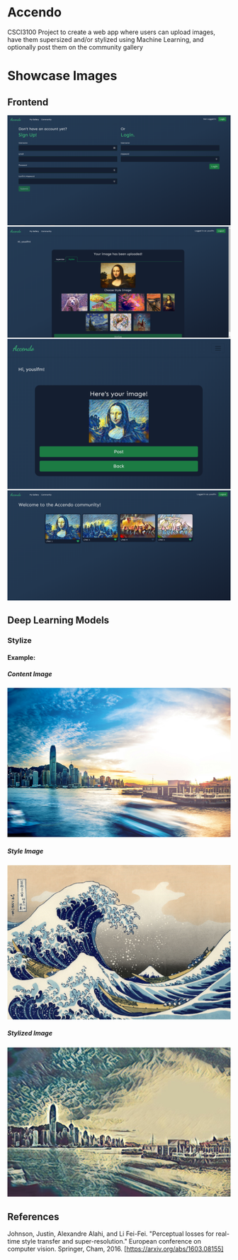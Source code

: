 # Accendo

CSCI3100 Project to create a web app where users can upload images, have them supersized and/or stylized using Machine Learning, and optionally post them on the community gallery

# Showcase Images

## Frontend

![login](/showcase_images/login-signup.PNG)
![stylize](/showcase_images/Stylize.PNG)
![successful_stylize](/showcase_images/successful_stylize.PNG)
![community](/showcase_images/community.PNG)

## Deep Learning Models

### Stylize

#### Example:

##### Content Image

![content](/showcase_images/MLmodel/hong_kong.jpg)

##### Style Image

![style](/showcase_images/MLmodel/wave.jpg)

##### Stylized Image

![output](/showcase_images/MLmodel/output.jpg)

## References
Johnson, Justin, Alexandre Alahi, and Li Fei-Fei. "Perceptual losses for real-time style transfer and super-resolution." European conference on computer vision. Springer, Cham, 2016. [https://arxiv.org/abs/1603.08155]
